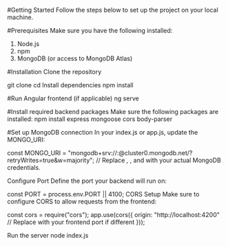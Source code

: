#Getting Started
Follow the steps below to set up the project on your local machine.

#Prerequisites
Make sure you have the following installed:

1. Node.js
2. npm
3. MongoDB (or access to MongoDB Atlas)

#Installation
Clone the repository

git clone <repository-url>
cd <project-folder>
Install dependencies
npm install

#Run Angular frontend (if applicable)
ng serve

#Install required backend packages Make sure the following packages are installed:
npm install express mongoose cors body-parser

#Set up MongoDB connection In your index.js or app.js, update the MONGO_URI:

const MONGO_URI = "mongodb+srv://<username>:<password>@cluster0.mongodb.net/<database-name>?retryWrites=true&w=majority";
// Replace <username>, <password>, and <database-name> with your actual MongoDB credentials.

Configure Port Define the port your backend will run on:

const PORT = process.env.PORT || 4100;
CORS Setup Make sure to configure CORS to allow requests from the frontend:

const cors = require("cors");
app.use(cors({
  origin: "http://localhost:4200" // Replace with your frontend port if different
}));

Run the server
node index.js
